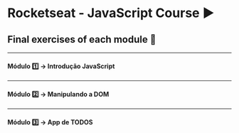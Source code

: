 # Rocketseat - JavaScript Course :arrow_forward:

## Final exercises of each module :book:

---
#### Módulo :one: → Introdução JavaScript
---
#### Módulo :two: → Manipulando a DOM
---
#### Módulo :three: → App de TODOS
